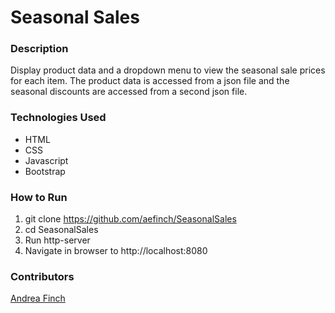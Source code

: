 # Seasonal Sales

### Description
Display product data and a dropdown menu to view the seasonal sale prices for each item. The product data is accessed from a json file and the seasonal discounts are accessed from a second json file.

### Technologies Used
- HTML
- CSS
- Javascript
- Bootstrap

### How to Run
1. git clone https://github.com/aefinch/SeasonalSales
1. cd SeasonalSales
1. Run http-server
1. Navigate in browser to http://localhost:8080

### Contributors
[Andrea Finch](https://github.com/aefinch)
